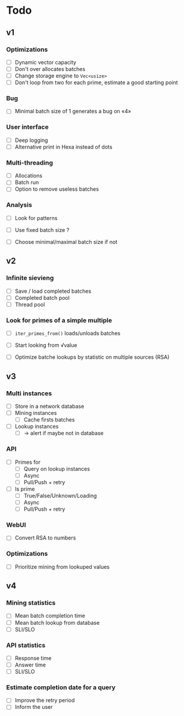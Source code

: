 # Todo

## v1

### Optimizations
  - [ ] Dynamic vector capacity
  - [ ] Don't over allocates batches
  - [ ] Change storage engine to `Vec<usize>`
  - [ ] Don't loop from two for each prime, estimate a good starting point

### Bug
  - [ ] Minimal batch size of 1 generates a bug on «4»

### User interface
  - [ ] Deep logging
  - [ ] Alternative print in Hexa instead of dots

### Multi-threading
  - [ ] Allocations
  - [ ] Batch run
  - [ ] Option to remove useless batches

### Analysis
  - [ ] Look for patterns
  - [ ] Use fixed batch size ?
  - [ ] Choose minimal/maximal batch size if not


## v2

### Infinite sievieng
  - [ ] Save / load completed batches
  - [ ] Completed batch pool
  - [ ] Thread pool

### Look for primes of a simple multiple
  - [ ] `iter_primes_from()` loads/unloads batches
  - [ ] Start looking from √value
  - [ ] Optimize batche lookups by statistic on multiple sources (RSA)


## v3

### Multi instances
  - [ ] Store in a network database
  - [ ] Mining instances
    - [ ] Cache firsts batches
  - [ ] Lookup instances
    - [ ] → alert if maybe not in database

### API
  - [ ] Primes for
    - [ ] Query on lookup instances
    - [ ] Async
    - [ ] Pull/Push + retry
  - [ ] Is prime
    - [ ] True/False/Unknown/Loading
    - [ ] Async
    - [ ] Pull/Push + retry

### WebUI
  - [ ] Convert RSA to numbers

### Optimizations
  - [ ] Prioritize mining from lookuped values


## v4

### Mining statistics
  - [ ] Mean batch completion time
  - [ ] Mean batch lookup from database
  - [ ] SLI/SLO

### API statistics
  - [ ] Response time
  - [ ] Answer time
  - [ ] SLI/SLO

### Estimate completion date for a query
  - [ ] Improve the retry period
  - [ ] Inform the user
